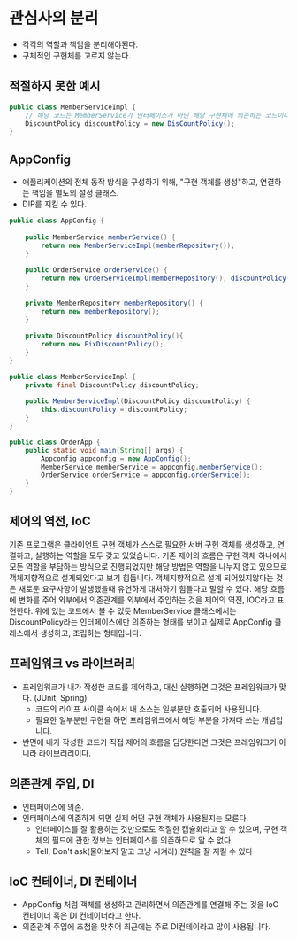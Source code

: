 # 관심사의 분리
- 각각의 역할과 책임을 분리해야된다.
- 구체적인 구현체를 고르지 않는다.

## 적절하지 못한 예시
 
```java
public class MemberServiceImpl {
    // 해당 코드는 MemberService가 인터페이스가 아닌 해당 구현체에 의존하는 코드이다.
    DiscountPolicy discountPolicy = new DisCountPolicy();
}
```

## AppConfig
- 애플리케이션의 전체 동작 방식을 구성하기 위해, "구현 객체를 생성"하고, 연결하는 책임을 별도의 설정 클래스.
- DIP를 지킬 수 있다.
```java
public class AppConfig {
    
    public MemberService memberService() {
        return new MemberServiceImpl(memberRepository());
    }
    
    public OrderService orderService() {
        return new OrderServiceImpl(memberRepository(), discountPolicy());
    }
    
    private MemberRepository memberRepository() {
        return new memberRepository();
    }
    
    private DiscountPolicy discountPolicy(){
        return new FixDiscountPolicy();
    }
}

public class MemberServiceImpl {
    private final DiscountPolicy discountPolicy;
    
    public MemberServiceImpl(DiscountPolicy discountPolicy) {
        this.discountPolicy = discountPolicy; 
    }
}

public class OrderApp {
    public static void main(String[] args) {
        Appconfig appconfig = new AppConfig();
        MemberService memberService = appconfig.memberService();
        OrderService orderService = appconfig.orderService();
    }
}
```

## 제어의 역전, IoC
기존 프로그램은 클라이언트 구현 객체가 스스로 필요한 서버 구현 객체를 생성하고, 연결하고, 실행하는 역할을 모두 갖고 있었습니다.
기존 제어의 흐름은 구현 객체 하나에서 모든 역할을 부담하는 방식으로 진행되었지만 해당 방법은 역할을 나누지 않고 있으므로 객체지향적으로 설계되었다고 보기 힘듭니다.
객체지향적으로 설계 되어있지않다는 것은 새로운 요구사항이 발생했을때 유연하게 대처하기 힘들다고 말할 수 있다. 해당 흐름에 변화를 주어 외부에서 의존관계를 외부에서 주입하는 것을 제어의 역전, IOC라고 표현한다.
위에 있는 코드에서 볼 수 있듯 MemberService 클래스에서는 DiscountPolicy라는 인터페이스에만 의존하는 형태를 보이고 실제로 AppConfig 클래스에서 생성하고, 조립하는 형태입니다.

## 프레임워크 vs 라이브러리
- 프레임워크가 내가 작성한 코드를 제어하고, 대신 실행하면 그것은 프레임워크가 맞다. (JUnit, Spring)
    + 코드의 라이프 사이클 속에서 내 소스는 일부분만 호출되어 사용됩니다.
    + 필요한 일부분만 구현을 하면 프레임워크에서 해당 부분을 가져다 쓰는 개념입니다.
- 반면에 내가 작성한 코드가 직접 제어의 흐름을 담당한다면 그것은 프레임워크가 아니라 라이브러리이다.

## 의존관계 주입, DI
- 인터페이스에 의존.
- 인터페이스에 의존하게 되면 실제 어떤 구현 객체가 사용될지는 모른다.
    + 인터페이스를 잘 활용하는 것만으로도 적절한 캡슐화라고 할 수 있으며, 구현 객체의 필드에 관한 정보는 인터페이스를 의존하므로 알 수 없다.
    + Tell, Don't ask(물어보지 말고 그냥 시켜라) 원칙을 잘 지킬 수 있다
    
## IoC 컨테이너, DI 컨테이너
- AppConfig 처럼 객체를 생성하고 관리하면서 의존관계를 연결해 주는 것을 IoC 컨테이너 혹은 DI 컨테이너라고 한다.
- 의존관계 주입에 초첨을 맞추어 최근에는 주로 DI컨테이라고 많이 사용됩니다.